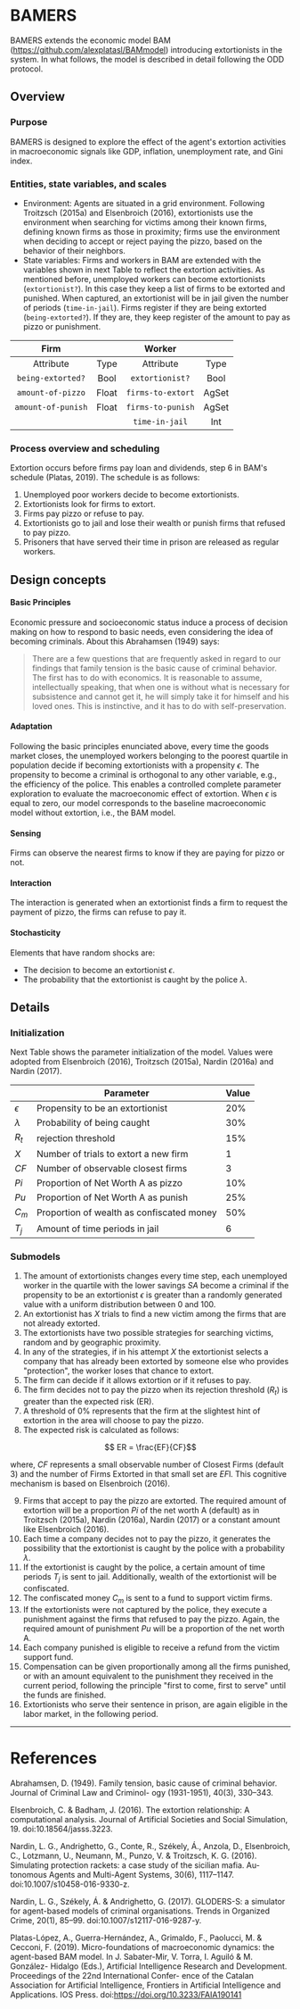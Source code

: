 # BAMERS

BAMERS extends the economic model BAM (https://github.com/alexplatasl/BAMmodel) introducing extortionists in the system. In what follows, the model is described in detail following the ODD protocol.

## Overview

### Purpose

BAMERS is designed to explore the effect of the agent's extortion activities in macroeconomic signals like GDP, inflation, unemployment rate, and Gini index.

### Entities, state variables, and scales

* Environment: Agents are situated in a grid environment. Following  Troitzsch (2015a) and Elsenbroich (2016), extortionists use the environment when searching for victims among their known firms, defining known firms as those in proximity; firms use the environment when deciding to accept or reject paying the pizzo, based on the behavior of their neighbors.
* State variables: Firms and workers in BAM are extended with the variables shown in next Table to reflect the extortion activities. As mentioned before, unemployed workers can become extortionists (``extortionist?``). In this case they keep a list of firms to be extorted and punished. When captured, an extortionist will be in jail given the number of periods (``time-in-jail``). Firms register if they are being extorted (``being-extorted?``). If they are, they keep register of the amount to pay as pizzo or punishment.

|         Firm         |       |       Worker        |       |
| :------------------: | :---: | :-----------------: | :---: |
|      Attribute       | Type  |      Attribute      | Type  |
| ``being-extorted?``  | Bool  |  ``extortionist?``  | Bool  |
| ``amount-of-pizzo``  | Float | ``firms-to-extort`` | AgSet |
| ``amount-of-punish`` | Float | ``firms-to-punish`` | AgSet |
|                      |       |  ``time-in-jail``   |  Int  |

### Process overview and scheduling

Extortion occurs before firms pay loan and dividends, step 6 in BAM's schedule (Platas, 2019). The schedule is as follows:


1.  Unemployed poor workers decide to become extortionists.
2.  Extortionists look for firms to extort.
3.  Firms pay pizzo or refuse to pay.
4.  Extortionists go to jail and lose their wealth or punish firms that refused to pay pizzo. 
5.  Prisoners that have served their time in prison are released as regular workers.


## Design concepts

#### Basic Principles    

Economic pressure and socioeconomic status induce a process of decision making on how to respond to basic needs, even considering the idea of becoming criminals. About this Abrahamsen (1949) says:

> There are a few questions that are frequently asked in regard to our findings that family tension is the basic cause of criminal behavior. The first has to do with economics. It is reasonable to assume, intellectually speaking, that when one is without what is necessary for subsistence and cannot get it, he will simply take it for himself and his loved ones. This is instinctive, and it has to do with self-preservation.

#### Adaptation

Following the basic principles enunciated above, every time the goods market closes, the unemployed workers belonging to the poorest quartile in population decide if becoming extortionists with a propensity $\epsilon$. The propensity to become a criminal is orthogonal to any other variable, e.g., the efficiency of the police. This enables a controlled complete parameter exploration to evaluate the macroeconomic effect of extortion. When $\epsilon$ is equal to zero, our model corresponds to the baseline macroeconomic model without extortion, i.e., the BAM model.  

#### Sensing

Firms can observe the nearest firms to know if they are paying for pizzo or not.

#### Interaction

The interaction is generated when an extortionist finds a firm to request the payment of pizzo, the firms can refuse to pay it.

#### Stochasticity
Elements that have random shocks are:


* The decision to become an extortionist $\epsilon$.
* The probability that the extortionist is caught by the police $\lambda$.

## Details

### Initialization

Next Table shows the parameter initialization of the model. Values were adopted from Elsenbroich (2016), Troitzsch (2015a), Nardin (2016a) and Nardin (2017). 

|            | Parameter                                 | Value |
| ---------- | ----------------------------------------- | ----- |
| $\epsilon$ | Propensity to be an extortionist          | 20%   |
| $\lambda$  | Probability of being caught               | 30%   |
| $R_t$      | rejection threshold                       | 15%   |
| $X$        | Number of trials to extort a new firm     | 1     |
| $CF$       | Number of observable closest firms        | 3     |
| $Pi$       | Proportion of Net Worth A as pizzo        | 10%   |
| $Pu$       | Proportion of Net Worth A as punish       | 25%   |
| $C_m$      | Proportion of wealth as confiscated money | 50%   |
| $T_j$      | Amount of time periods in jail            | 6     |


### Submodels

1. The amount of extortionists changes every time step, each unemployed worker in the quartile with the lower savings $SA$ become a criminal if the propensity to be an extortionist $\epsilon$ is greater than a randomly generated value with a uniform distribution between 0 and 100.
2. An extortionist has $X$ trials to find a new victim among the firms that are not already extorted.
3. The extortionists have two possible strategies for searching victims, random and by geographic proximity.
4. In any of the strategies, if in his attempt $X$ the extortionist selects a company that has already been extorted by someone else who provides "protection", the worker loses that chance to extort.
5. The firm can decide if it allows extortion or if it refuses to pay.
6. The firm decides not to pay the pizzo when its rejection threshold ($R_t$) is greater than the expected risk (ER).
7. A threshold of 0\% represents that the firm at the slightest hint of extortion in the area will choose to pay the pizzo.
8. The expected risk is calculated as follows:

$$ ER = \frac{EF}{CF}$$

where, $CF$ represents a small observable number of Closest Firms (default 3) and the number of Firms Extorted in that small set are $EF$l. This cognitive mechanism is based on Elsenbroich (2016).

9. Firms that accept to pay the pizzo are extorted. The required amount of extortion will be a proportion $Pi$ of the net worth A (default) as in Troitzsch (2015a), Nardin (2016a), Nardin (2017) or a constant amount like Elsenbroich (2016).
10. Each time a company decides not to pay the pizzo, it generates the possibility that the extortionist is caught by the police with a probability $\lambda$.
11. If the extortionist is caught by the police, a certain amount of time periods $T_j$ is sent to jail. Additionally, wealth of the extortionist will be confiscated.
12. The confiscated money $C_m$ is sent to a fund to support victim firms.
13. If the extortionists were not captured by the police, they execute a punishment against the firms that refused to pay the pizzo. Again, the required amount of punishment $Pu$ will be a proportion of the net worth A.
14. Each company punished is eligible to receive a refund from the victim support fund.
15. Compensation can be given proportionally among all the firms punished, or with an amount equivalent to the punishment they received in the current period, following the principle "first to come, first to serve" until the funds are finished.
16. Extortionists who serve their sentence in prison, are again eligible in the labor market, in the following period.

----

# References

Abrahamsen, D. (1949). Family tension, basic cause of criminal behavior. Journal of Criminal Law and Criminol-
ogy (1931-1951), 40(3), 330–343.

Elsenbroich, C. & Badham, J. (2016). The extortion relationship: A computational analysis. Journal of Artificial
Societies and Social Simulation, 19. doi:10.18564/jasss.3223.

Nardin, L. G., Andrighetto, G., Conte, R., Székely, Á., Anzola, D., Elsenbroich, C., Lotzmann, U., Neumann, M.,
Punzo, V. & Troitzsch, K. G. (2016). Simulating protection rackets: a case study of the sicilian mafia. Au-
tonomous Agents and Multi-Agent Systems, 30(6), 1117–1147. doi:10.1007/s10458-016-9330-z.

Nardin, L. G., Székely, Á. & Andrighetto, G. (2017). GLODERS-S: a simulator for agent-based models of criminal
organisations. Trends in Organized Crime, 20(1), 85–99. doi:10.1007/s12117-016-9287-y.

Platas-López, A., Guerra-Hernández, A., Grimaldo, F., Paolucci, M. & Cecconi, F. (2019). Micro-foundations of
macroeconomic dynamics: the agent-based BAM model. In J. Sabater-Mir, V. Torra, I. Aguiló & M. González-
Hidalgo (Eds.), Artificial Intelligence Research and Development. Proceedings of the 22nd International Confer-
ence of the Catalan Association for Artificial Intelligence, Frontiers in Artificial Intelligence and Applications.
IOS Press. doi:https://doi.org/10.3233/FAIA190141